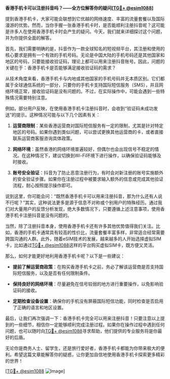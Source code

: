 **香港手机卡可以注册抖音吗？——全方位解答你的疑问[[TG💪+ @esim1088](https://t.me/s/esim1088)]**

提到香港手机卡，大家可能会联想到它优越的网络速度、丰富的流量套餐以及国际漫游的优势。然而，当你手握一张香港手机卡时，是否能顺利注册抖音呢？这可能是许多人在使用香港手机卡时会产生的疑问。今天，我们就来详细探讨这个问题，并为你提供全面的解答。

首先，我们需要明确的是，抖音作为一款全球知名的短视频平台，其注册和使用的核心要求是拥有一个有效的手机号码。无论是中国大陆的手机号码还是其他国家和地区的号码，只要能接收验证码，理论上都可以用来注册抖音账号。因此，问题的关键在于：香港手机卡是否能够满足接收验证码的需求？

从技术角度来看，香港手机卡与内地或其他国家的手机号码并无本质区别。它们都属于全球通信系统的一部分，只要你的手机卡支持国际短信服务（SMS），并且网络环境正常，接收验证码是没有问题的。不过，在实际操作中，可能会遇到一些特殊情况需要特别注意。

例如，部分用户反映，在使用香港手机卡注册抖音时，会收到“验证码未成功发送”的提示。这种情况可能与以下几个因素有关：

1. **运营商限制**：某些香港运营商对国际短信服务有一定的限制，尤其是针对特定地区的号码。如果你遇到类似问题，可以尝试更换其他运营商的卡，或者直接联系运营商客服咨询具体政策。
   
2. **网络环境**：虽然香港的网络环境普遍较好，但偶尔也会出现信号不稳定的情况。在这种情况下，建议切换到Wi-Fi环境下进行操作，以确保验证码能够及时接收。

3. **账号安全验证**：抖音为了防止恶意注册行为，有时会对新注册的账号实施额外的安全验证步骤。如果你在注册过程中被要求输入额外的信息或完成其他验证流程，耐心按照提示操作即可。

说到这里，你可能会问：“既然香港手机卡可以用来注册抖音，那为什么还有人说不行呢？”其实，这种说法更多是源于信息不对称或个别用户的特殊经历。通过我们对大量用户的反馈分析发现，绝大多数情况下，只要遵循上述注意事项，使用香港手机卡注册抖音是没有问题的。

当然，除了注册抖音本身，使用香港手机卡还有许多其他优势值得我们关注。比如，香港的手机卡通常具有较高的性价比，流量套餐丰富多样，非常适合经常需要跨国沟通的人群。此外，随着eSIM技术的发展，越来越多的人开始选择虚拟SIM卡，比如通过[TG💪+ @esim1088](https://t.me/s/esim1088)这样的平台购买虚拟SIM卡，既方便又灵活。

那么，如何才能更好地利用香港手机卡呢？以下是一些建议：

- **提前了解运营商政策**：在购买香港手机卡之前，务必了解该运营商是否支持国际短信服务，以及是否有任何限制条件。
  
- **保持良好的网络环境**：尽量避免在信号较弱的地方进行重要操作，以免影响验证码的接收。

- **定期检查设备设置**：确保你的手机没有屏蔽国际短信功能，同时检查是否启用了正确的语言和地区设置。

最后，让我们再次强调一下：香港手机卡完全可以用来注册抖音！只要注意以上提到的一些细节，相信你一定能够顺利完成注册过程。如果你在操作过程中遇到任何问题，也可以随时向[TG💪+ @esim1088](https://t.me/s/esim1088)寻求帮助，他们提供的专业服务将是你最好的后盾。

无论你是商务人士、留学生，还是旅行爱好者，香港手机卡都能为你带来极大的便利。希望这篇文章能解答你的疑惑，让你更加自信地使用香港手机卡探索更多精彩的世界！

[[TG💪+ @esim1088](https://t.me/s/esim1088) ![Image](https://i.postimg.cc/4NQfJmqS/Snipaste-2025-05-13-00-14-12.png)]